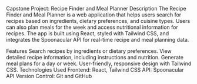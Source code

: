 Capstone Project: Recipe Finder and Meal Planner
Description
The Recipe Finder and Meal Planner is a web application that helps users search for recipes based on ingredients, dietary preferences, and cuisine types. Users can also plan meals for the week and access nutritional information for recipes. The app is built using React, styled with Tailwind CSS, and integrates the Spoonacular API for real-time recipe and meal planning data.

Features
Search recipes by ingredients or dietary preferences.
View detailed recipe information, including instructions and nutrition.
Generate meal plans for a day or week.
User-friendly, responsive design with Tailwind CSS.
Technologies Used
Frontend: React, Tailwind CSS
API: Spoonacular API
Version Control: Git and GitHub
